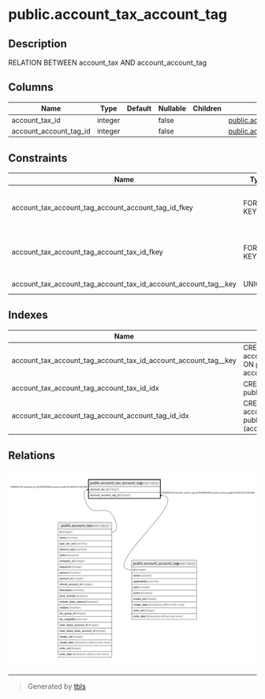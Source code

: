 # public.account_tax_account_tag

## Description

RELATION BETWEEN account_tax AND account_account_tag

## Columns

| Name | Type | Default | Nullable | Children | Parents | Comment |
| ---- | ---- | ------- | -------- | -------- | ------- | ------- |
| account_tax_id | integer |  | false |  | [public.account_tax](public.account_tax.md) |  |
| account_account_tag_id | integer |  | false |  | [public.account_account_tag](public.account_account_tag.md) |  |

## Constraints

| Name | Type | Definition |
| ---- | ---- | ---------- |
| account_tax_account_tag_account_account_tag_id_fkey | FOREIGN KEY | FOREIGN KEY (account_account_tag_id) REFERENCES account_account_tag(id) ON DELETE CASCADE |
| account_tax_account_tag_account_tax_id_fkey | FOREIGN KEY | FOREIGN KEY (account_tax_id) REFERENCES account_tax(id) ON DELETE CASCADE |
| account_tax_account_tag_account_tax_id_account_account_tag__key | UNIQUE | UNIQUE (account_tax_id, account_account_tag_id) |

## Indexes

| Name | Definition |
| ---- | ---------- |
| account_tax_account_tag_account_tax_id_account_account_tag__key | CREATE UNIQUE INDEX account_tax_account_tag_account_tax_id_account_account_tag__key ON public.account_tax_account_tag USING btree (account_tax_id, account_account_tag_id) |
| account_tax_account_tag_account_tax_id_idx | CREATE INDEX account_tax_account_tag_account_tax_id_idx ON public.account_tax_account_tag USING btree (account_tax_id) |
| account_tax_account_tag_account_account_tag_id_idx | CREATE INDEX account_tax_account_tag_account_account_tag_id_idx ON public.account_tax_account_tag USING btree (account_account_tag_id) |

## Relations

![er](public.account_tax_account_tag.svg)

---

> Generated by [tbls](https://github.com/k1LoW/tbls)
